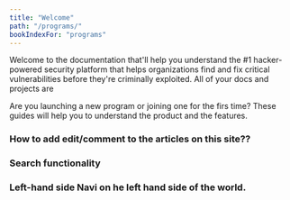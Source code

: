 ```yaml
---
title: "Welcome"
path: "/programs/"
bookIndexFor: "programs"
---
```


Welcome to the documentation that'll help you understand the #1 hacker-powered security platform that helps organizations find and fix critical vulnerabilities before they're criminally exploited. All of your docs and projects are

Are you launching a new program or joining one for the firs time? These guides will help you to understand the product and the features.

### How to add edit/comment to the articles on this site??

### Search functionality

### Left-hand side Navi on he left hand side of the world.
